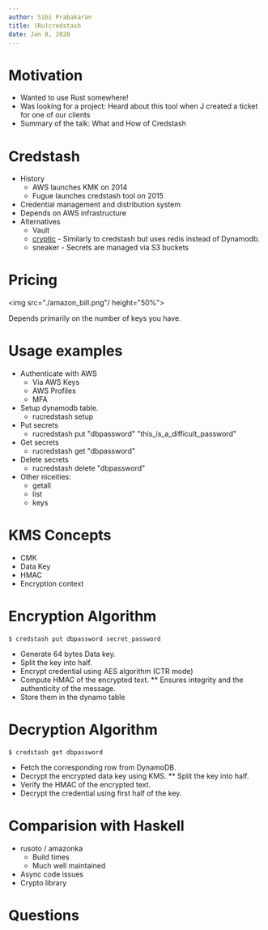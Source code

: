 ```yaml
---
author: Sibi Prabakaran
title: (Ru)credstash
date: Jan 8, 2020
---
```


# Motivation
* Wanted to use Rust somewhere!
* Was looking for a project: Heard about this tool when J created a
  ticket for one of our clients
* Summary of the talk: What and How of Credstash

# Credstash
* History
    * AWS launches KMK on 2014
    * Fugue launches credstash tool on 2015
* Credential management and distribution system
* Depends on AWS infrastructure
* Alternatives
    - Vault
    - [cryptic](https://github.com/domodwyer/cryptic) - Similarly to
    credstash but uses redis instead of Dynamodb.
    - sneaker - Secrets are managed via S3 buckets

# Pricing 

<img src="./amazon_bill.png"/ height="50%">

Depends primarily on the number of keys you have.

# Usage examples

* Authenticate with AWS
  - Via AWS Keys
  - AWS Profiles
  - MFA
* Setup dynamodb table.
  - rucredstash setup
* Put secrets
  - rucredstash put "dbpassword" "this_is_a_difficult_password"
* Get secrets
  - rucredstash get "dbpassword"
* Delete secrets
  - rucredstash delete "dbpassword"
* Other niceities:
  - getall
  - list
  - keys

# KMS Concepts

* CMK
* Data Key
* HMAC
* Encryption context

# Encryption Algorithm

``` shellsession
$ credstash put dbpassword secret_password
```

* Generate 64 bytes Data key.
* Split the key into half.
* Encrypt credential using AES algorithm (CTR mode)
* Compute HMAC of the encrypted text.
    ** Ensures integrity and the authenticity of the message.
* Store them in the dynamo table

# Decryption Algorithm

``` shellsession
$ credstash get dbpassword
```

* Fetch the corresponding row from DynamoDB.
* Decrypt the encrypted data key using KMS.
    ** Split the key into half.
* Verify the HMAC of the encrypted text.
* Decrypt the credential using first half of the key.

# Comparision with Haskell

* rusoto / amazonka
    * Build times
    * Much well maintained
* Async code issues
* Crypto library

# Questions
